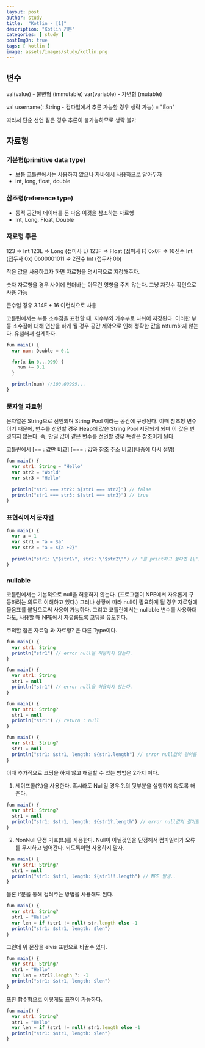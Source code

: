 ```yaml
---
layout: post
author: study
title:  "Kotlin - [1]"
description: "Kotlin 기본"
categories: [ study ]
postImgOn: true
tags: [ kotlin ]
image: assets/images/study/kotlin.png
---
```

 
## 변수
  val(value) - 불변형 (immutable)
  var(variable) - 가변형 (mutable)

  val username(: String - 컴파일에서 추론 가능할 경우 생략 가능) = "Eon"

  따라서 단순 선언 같은 경우 추론이 불가능하므로 생략 불가

## 자료형

### 기본형(primitive data type)
- 보통 코틀린에서는 사용하지 않으나 자바에서 사용하므로 알아두자
- int, long, float, double

### 참조형(reference type)
- 동적 공간에 데이터를 둔 다음 이것을 참조하는 자료형
- Int, Long, Float, Double

### 자료형 추론
123 => Int
123L => Long (접미사 L)
123F => Float (접미사 F)
0x0F => 16진수 Int (접두사 0x)
0b00001011 => 2진수 Int (접두사 0b)

작은 값을 사용하고자 하면 자료형을 명시적으로 지정해주자.

숫자 자료형을 경우 사이에 언더바는 아무런 영향을 주지 않는다. 그냥 자릿수 확인으로 사용 가능

큰수일 경우 3.14E + 16 이런식으로 사용

코틀린에서는 부동 소수점을 표현할 때, 지수부와 가수부로 나뉘어 저장된다. 이러한 부동 소수점에 대해 연산을 하게 될 경우 공간 제약으로 인해 정확한 값을 return하지 않는다. 유념해서 설계하자.

```javascript
fun main() {
  var num: Double = 0.1

  for(x in 0...999) {
    num += 0.1
  }

  println(num) //100.09999...
}
```

### 문자열 자료형

문자열은 String으로 선언되며 String Pool 이라는 공간에 구성된다. 이때 참조형 변수이기 때문에, 변수를 선언할 경우 Heap에 값은 String Pool 저장되게 되며 이 값은 변경되지 않는다. 즉, 만일 값이 같은 변수를 선언할 경우 똑같은 참조이게 된다. 

코틀린에서 [== : 값만 비교] [=== : 값과 참조 주소 비교](나중에 다시 설명)

```javascript
fun main() {
  var str1: String = "Hello"
  var str2 = "World"
  var str3 = "Hello"
  
  println("str1 === str2: ${str1 === str2}") // false
  println("str1 === str3: ${str1 === str3}") // true
}
```

 ### 표현식에서 문자열

```javascript
fun main() {
  var a = 1
  var str1 = "a = $a"
  var str2 = "a = ${a +2}"
  
  println("str1: \"$str1\", str2: \"$str2\"") // "를 print하고 싶다면 [\"] 이렇게 쓰면 된다.
}
```

 ### nullable
  코틀린에서는 기본적으로 null을 허용하지 않는다. (프로그램이 NPE에서 자유롭게 구동하려는 의도로 이해하고 있다.) 그러나 상황에 따라 null이 필요하게 될 경우 자료형에 물음표를 붙임으로써 사용이 가능하다. 그리고 코틀린에서는 nullable 변수를 사용하더라도, 사용할 때 NPE에서 자유롭도록 코딩을 유도한다.

  주의할 점은 자료형 과 자료형? 은 다른 Type이다.

```javascript
fun main() {
  var str1: String
  println("str1") // error null을 허용하지 않는다.
}
```
```javascript
fun main() {
  var str1: String
  str1 = null
  println("str1") // error null을 허용하지 않는다.
}
```
```javascript
fun main() {
  var str1: String?
  str1 = null
  println("str1") // return : null
}
```
```javascript
fun main() {
  var str1: String?
  str1 = null
  println("str1: $str1, length: ${str1.length") // error null값의 길이를 참조할 수 있게 된다.
}
```
이때 추가적으로 코딩을 하지 않고 해결할 수 있는 방법은 2가지 이다. 
1.  세이프콜(?.)을 사용한다. 
 혹시라도 Null일 경우 ?.의 뒷부분을 실행하지 않도록 해준다.

```javascript
fun main() {
  var str1: String?
  str1 = null
  println("str1: $str1, length: ${str1?.length") // error null값의 길이를 참조할 수 있게 된다.
}
```

2. NonNull 단정 기호(!!.)를 사용한다.
 Null이 아닐것임을 단정해서 컴파일러가 오류를 무시하고 넘어간다. 되도록이면 사용하지 말자.

```javascript
fun main() {
  var str1: String?
  str1 = null
  println("str1: $str1, length: ${str1!!.length") // NPE 발생..
}
```

물론 if문을 통해 걸러주는 방법을 사용해도 된다.

```javascript
fun main() {
  var str1: String?
  str1 = "Hello"
  var len = if (str1 != null) str.length else -1
  println("str1: $str1, length: $len")
}
```

그런데 위 문장을 elvis 표현으로 바꿀수 있다.

```javascript
fun main() {
  var str1: String?
  str1 = "Hello"
  var len = str1?.length ?: -1
  println("str1: $str1, length: $len")
}
```

또한 함수형으로 이렇게도 표현이 가능하다.

```javascript
fun main() {
  var str1: String?
  str1 = "Hello"
  var len = if (str1 != null) str1.length else -1
  println("str1: $str1, length: $len")
}
```